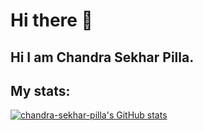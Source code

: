 # Hi there 👋

<!--
**Chandra-sekhar-pilla/Chandra-sekhar-pilla** is a ✨ _special_ ✨ repository because its `README.md` (this file) appears on your GitHub profile.


Here are some ideas to get you started:
-->
## Hi I am Chandra Sekhar Pilla.
## My stats:
[![chandra-sekhar-pilla's GitHub stats](https://github-readme-stats.vercel.app/api?username=chandra-sekhar-pilla&langs_count=8)](https://github.com/chandra-sekhar-pilla/github-readme-stats)
